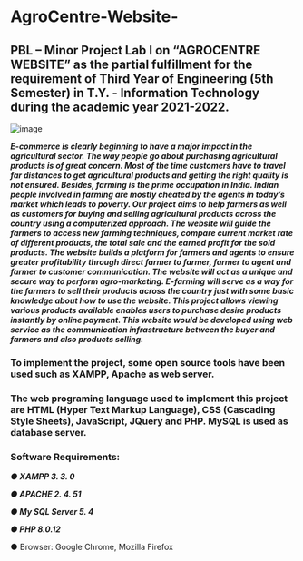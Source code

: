 # AgroCentre-Website-
## PBL – Minor Project Lab I on “AGROCENTRE WEBSITE” as the partial fulfillment for the requirement of Third Year of Engineering (5th Semester) in T.Y. - Information Technology during the academic year 2021-2022.

![image](https://github.com/user-attachments/assets/fb93af6a-5220-49d3-9515-63643d701c31)




***E-commerce is clearly beginning to have a major impact in the agricultural sector. The way people go about purchasing agricultural products is of great concern. Most of the time customers have to travel far distances to get agricultural products and getting the right quality is not ensured. Besides, farming is the prime occupation in India. Indian people involved in farming are mostly cheated by the agents in today’s market which leads to poverty. Our project aims to help farmers as well as customers for buying and selling agricultural products across the country using a computerized approach. The website will guide the farmers to access new farming techniques, compare current market rate of different products, the total sale and the earned profit for the sold products. The website builds a platform for farmers and agents to ensure greater profitability through direct farmer to farmer, farmer to agent and farmer to customer communication. The website will act as a unique and secure way to perform agro-marketing. E-farming will serve as a way for the farmers to sell their products across the country just with some basic knowledge about how to use the website. This project allows viewing various products available enables users to purchase desire products instantly by online payment. This website would be developed using web service as the communication infrastructure between the buyer and farmers and also products selling.***









### To implement the project, some open source tools have been used such as XAMPP, Apache as web server. 
### The web programing language used to implement this project are HTML (Hyper Text Markup Language), CSS (Cascading Style Sheets), JavaScript, JQuery and PHP. MySQL is used as database server.

### Software Requirements: 

***● XAMPP 3. 3. 0***

***● APACHE 2. 4. 51*** 

***● My SQL Server 5. 4*** 

***● PHP 8.0.12***

● Browser: Google Chrome, Mozilla Firefox
